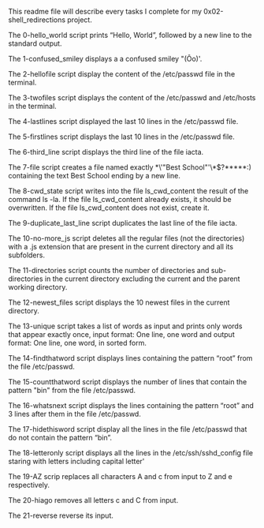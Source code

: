 This readme file will describe every tasks I complete for my 0x02-shell_redirections project.

The 0-hello_world script prints “Hello, World”, followed by a new line to the standard output.

The 1-confused_smiley displays a a confused smiley "(Ôo)'.

The 2-hellofile script display the content of the /etc/passwd file in the terminal. 

The 3-twofiles script displays the content of the /etc/passwd and /etc/hosts in the terminal.

The 4-lastlines script displayed the last 10 lines in the /etc/passwd file.

The 5-firstlines script displays the last 10 lines in the /etc/passwd file.

The 6-third_line script displays the third line of the file iacta.

The 7-file script creates a file named exactly \*\\'"Best School"\'\\*$\?\*\*\*\*\*:) containing the text Best School ending by a new line.

The 8-cwd_state script writes into the file ls_cwd_content the result of the command ls -la. If the file ls_cwd_content already exists, it should be overwritten. If the file ls_cwd_content does not exist, create it.

The 9-duplicate_last_line script duplicates the last line of the file iacta.

The 10-no-more_js script deletes all the regular files (not the directories) with a .js extension that are present in the current directory and all its subfolders.

The 11-directories script counts the number of directories and sub-directories in the current directory excluding the current and the parent working directory. 

The 12-newest_files script displays the 10 newest files in the current directory. 

The 13-unique script takes a list of words as input and prints only words that appear exactly once, input format: One line, one word and output format: One line, one word, in sorted form.

The 14-findthatword script displays lines containing the pattern “root” from the file /etc/passwd.

The 15-countthatword script displays the number of lines that contain the pattern "bin" from the file /etc/passwd. 

The 16-whatsnext script displays the  lines containing the pattern “root” and 3 lines after them in the file /etc/passwd.

The 17-hidethisword script display all the lines in the file /etc/passwd that do not contain the pattern “bin”.

The 18-letteronly script displays all the lines in the /etc/ssh/sshd_config file staring with letters including capital letter'

The 19-AZ scrip replaces all characters A and c from input to Z and e respectively.

The 20-hiago removes all letters c and C from input. 

The 21-reverse reverse its input.